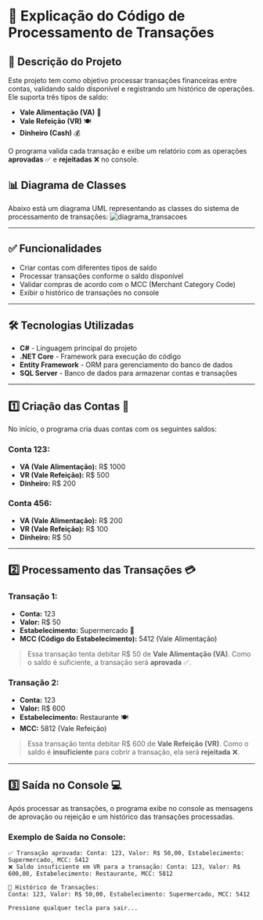 # 🚀 Explicação do Código de Processamento de Transações

## 📌 Descrição do Projeto
Este projeto tem como objetivo processar transações financeiras entre contas, validando saldo disponível e registrando um histórico de operações. Ele suporta três tipos de saldo:

- **Vale Alimentação (VA)** 🍏
- **Vale Refeição (VR)** 🍽️
- **Dinheiro (Cash)** 💰

O programa valida cada transação e exibe um relatório com as operações **aprovadas** ✅ e **rejeitadas** ❌ no console.

## 📊 Diagrama de Classes
Abaixo está um diagrama UML representando as classes do sistema de processamento de transações:
![diagrama_transacoes](https://github.com/user-attachments/assets/aa7ef5cb-fc0b-4900-b3b4-6b3058f431d0)

---

## ✅ Funcionalidades
- Criar contas com diferentes tipos de saldo
- Processar transações conforme o saldo disponível
- Validar compras de acordo com o MCC (Merchant Category Code)
- Exibir o histórico de transações no console

---

## 🛠️ Tecnologias Utilizadas
- **C#** - Linguagem principal do projeto
- **.NET Core** - Framework para execução do código
- **Entity Framework** - ORM para gerenciamento do banco de dados
- **SQL Server** - Banco de dados para armazenar contas e transações

---

## 1️⃣ Criação das Contas 🏦
No início, o programa cria duas contas com os seguintes saldos:

### Conta 123:
- **VA (Vale Alimentação):** R$ 1000
- **VR (Vale Refeição):** R$ 500
- **Dinheiro:** R$ 200

### Conta 456:
- **VA (Vale Alimentação):** R$ 200
- **VR (Vale Refeição):** R$ 100
- **Dinheiro:** R$ 50

---

## 2️⃣ Processamento das Transações 💳

### Transação 1:
- **Conta:** 123
- **Valor:** R$ 50
- **Estabelecimento:** Supermercado 🏬
- **MCC (Código do Estabelecimento):** 5412 (Vale Alimentação)

> Essa transação tenta debitar R$ 50 de **Vale Alimentação (VA)**. Como o saldo é suficiente, a transação será **aprovada** ✅.

### Transação 2:
- **Conta:** 123
- **Valor:** R$ 600
- **Estabelecimento:** Restaurante 🍽️
- **MCC:** 5812 (Vale Refeição)

> Essa transação tenta debitar R$ 600 de **Vale Refeição (VR)**. Como o saldo é **insuficiente** para cobrir a transação, ela será **rejeitada** ❌.

---

## 3️⃣ Saída no Console 💻
Após processar as transações, o programa exibe no console as mensagens de aprovação ou rejeição e um histórico das transações processadas.

### Exemplo de Saída no Console:
```plaintext
✅ Transação aprovada: Conta: 123, Valor: R$ 50,00, Estabelecimento: Supermercado, MCC: 5412
❌ Saldo insuficiente em VR para a transação: Conta: 123, Valor: R$ 600,00, Estabelecimento: Restaurante, MCC: 5812

🔹 Histórico de Transações:
Conta: 123, Valor: R$ 50,00, Estabelecimento: Supermercado, MCC: 5412

Pressione qualquer tecla para sair...



